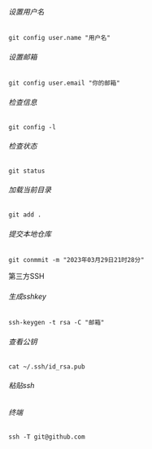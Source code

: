 ###### 设置用户名

```
git config user.name "用户名"
```

###### 设置邮箱

```
git config user.email "你的邮箱"
```

###### 检查信息

```
git config -l
```

###### 检查状态

```
git status
```

###### 加载当前目录

```
git add .
```

###### 提交本地仓库

```
git conmmit -m "2023年03月29日21时28分"
```

第三方SSH

###### 生成sshkey

```
ssh-keygen -t rsa -C "邮箱"
```

###### 查看公钥

```
cat ~/.ssh/id_rsa.pub
```

###### 粘贴ssh

###### 终端

```
ssh -T git@github.com
```

